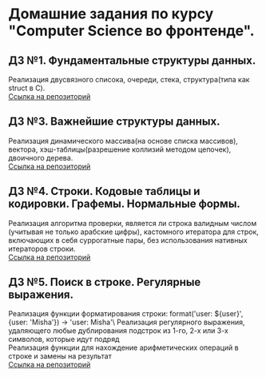 # Домашние задания по курсу "Computer Science во фронтенде".

## ДЗ  №1. Фундаментальные структуры данных.
Реализация двусвязного списока, очереди, стека, структура(типа как struct в C).\
[Ссылка на репозиторий](https://github.com/misbiheyv/data-structures)

## ДЗ  №3. Важнейшие структуры данных.
Реализация динамического массива(на основе списка массивов), вектора, хэш-таблицы(разрешение коллизий методом цепочек), двоичного дерева.\
[Ссылка на репозиторий](https://github.com/misbiheyv/data-structures)

## ДЗ  №4. Строки. Кодовые таблицы и кодировки. Графемы. Нормальные формы.
Реализация алгоритма проверки, является ли строка валидным числом (учитывая не только арабские цифры), 
кастомного итератора для строк, включающих в себя суррогатные пары, без использования нативных итераторов строки.\
[Ссылка на репозиторий](https://github.com/misbiheyv/CS-in-frontend/tree/master/HW4)

## ДЗ  №5. Поиск в строке. Регулярные выражения.
Реализация функции форматирования строки: format('user: ${user}', {user: 'Misha'}) -> 'user: Misha'\ 
Реализация регулярного выражения, удаляющего любые дублирования подстрок из 1-го, 2-х или 3-х символов, которые идут подряд\
Реализация функции для нахождение арифметических операций в строке и замены на результат\
[Ссылка на репозиторий](https://github.com/misbiheyv/CS-in-frontend/tree/master/HW5)
